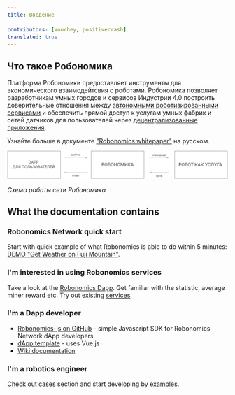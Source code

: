 ```yaml
---
title: Введение
 
contributors: [Vourhey, positivecrash]
translated: true
---
```


## Что такое Робономика

Платформа Робономики предоставляет инструменты для экономического взаимодейтсвия с роботами. Робономика позволяет разработчикам умных городов и сервисов Индустрии 4.0 построить доверительные отношения между [автономными роботизированными сервисами](/docs/glossary#cyber-physical-system) и обеспечить прямой доступ к услугам умных фабрик и сетей датчиков для пользователей через [децентрализованные приложения](/docs/glossary#dapp). 

Узнайте больше в документе ["Robonomics whitepaper"](https://github.com/airalab/robonomics_specs/blob/master/pdf/whitepaper_ru.pdf) на русском.

![Сценарий сети Робономика](../images/robonomics_network_basic_scheme_ru.jpg "Сценарий сети Робономика")

*Схема работы сети Робономика*

## What the documentation contains

### Robonomics Network quick start
Start with quick example of what Robonomics is able to do within 5 minutes: [DEMO "Get Weather on Fuji Mountain"](/docs/get-weather-on-fuji-mountain).

### I'm interested in using Robonomics services

Take a look at the [Robonomics Dapp](https://dapp.robonomics.network/#/). Get familiar with the statistic, average miner reward etc.
Try out existing [services](https://dapp.robonomics.network/#/services)

### I'm a Dapp developer

- [Robonomics-js on GitHub](https://github.com/airalab/robonomics-js) - simple Javascript SDK for Robonomics Network dApp developers.
- [dApp template](https://github.com/airalab/vue-dapp-robonomics-template) - uses Vue.js
- [Wiki documentation](/docs/robonomics-js/)

### I'm a robotics engineer

Check out [cases](/docs/iot-sensors-connectivity/) section and start developing by [examples](/docs/agent-development-examples).

